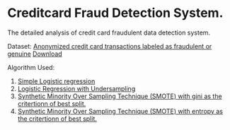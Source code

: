 # Creditcard Fraud Detection System. 

The detailed analysis of credit card fraudulent data detection system. 

Dataset: [Anonymized credit card transactions labeled as fraudulent or genuine](https://www.kaggle.com/dalpozz/creditcardfraud)
[Download](https://people.rit.edu/~hvp4259/project/data/creditcard.csv)

Algorithm Used:

1. [Simple Logistic regression](https://github.com/hvp004/creditcard-fraud-detection/blob/master/Logistic_Regression.pdf)
2. [Logistic Regression with Undersampling](https://github.com/hvp004/creditcard-fraud-detection/blob/master/LogisticRegression_UnderSampling.pdf)
3. [Synthetic Minority Over Sampling Technique (SMOTE) with gini as the critertionn of best split.](https://github.com/hvp004/creditcard-fraud-detection/blob/master/SMOTE_gini.pdf) 
4. [Synthetic Minority Over Sampling Technique (SMOTE) with entropy as the critertionn of best split.](https://github.com/hvp004/creditcard-fraud-detection/blob/master/SMOTE--Entropy.pdf)

